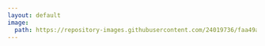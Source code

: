 ```yaml
---
layout: default
image:
  path: https://repository-images.githubusercontent.com/24019736/faa49a00-65ec-11ea-8fae-da9b8ce0e7d1
---
```


<html>
<body onload="setup();">
  <script src="https://gist.github.com/Recoskie/de34fad9c803c670795ba85d721008c8.js"></script>
  <style type="text/css">
    <!--
    .gist-data { background-color: inherit !important; }
    p { margin:0.809em 0; line-height:1.618em; color: #f0e7d5 !important; }
    body .gist .gist-meta { color: #ffffff; background: #373737; }
    table, tr, td
    {
      width: 100vw !important; border-left: 0px !important; border-right: 0px !important; border-top: 0px !important;
      background: transparent !important; color: #f0e7d5 !important;
    }
    .cmd:target
    {
      display: block;
      height: 4rem; margin-top: -4rem;
      visibility: hidden;
    }
    -->
  </style>
  <script>
    function setup()
    {
      //Change all links to open in new tab.

      var n = document.getElementsByTagName("a"); for(var i = 0; i < n.length; i++) { n[i].setAttribute("target", "_blank"); }

      //Create indexed contents section.
      
      var n = document.getElementsByTagName("h1"), o = "<h1>Indexed contents</h1><table><tr><td>Introduction: <a href='#i0'>Link</a></td></tr>";
      
      for(var i = 1; i < n.length; i++)
      {
        o += "<tr><td>" + n[i].innerHTML + ": <a href='#i"+i+"'>Link</a></td></tr>";
        
        var a = document.createElement("a"); a.id = "i" + i + ""; a.classList.add("cmd"); n[i].parentNode.insertBefore(a,n[i]);
      }
      
      var n = document.getElementsByTagName("article")[0]; n.innerHTML = o + "</table><a id='i0' class='cmd'></a><h1>Introduction</h1>" + n.innerHTML;

      //Override gist styles with default page theme.

      var o = "", r = document.styleSheets[0].rules; for(var i1 = 0;i1 < r.length;i1++){ for(var i2 = 0, s = r[i1].cssText.split(";"); i2 < s.length-1; i2++ ){o += s[i2] + " !important;";} o += s[i2] + "\r\n"; }

      var style=document.createElement("style"); style.innerHTML = o; document.head.appendChild(style);
    }
  </script>
</body>
</html>
